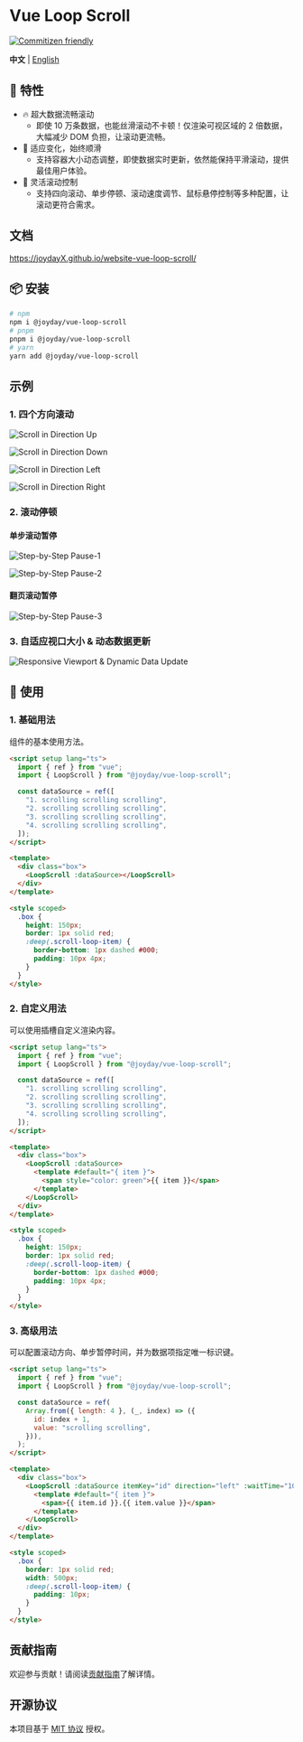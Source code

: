 # Vue Loop Scroll

[![Commitizen friendly](https://img.shields.io/badge/commitizen-friendly-brightgreen.svg)](http://commitizen.github.io/cz-cli/)

**中文** | [English](./README.md)

## 🚀 特性

- 🔥 超大数据流畅滚动
  - 即使 10 万条数据，也能丝滑滚动不卡顿！仅渲染可视区域的 2 倍数据，大幅减少 DOM 负担，让滚动更流畅。
- 🌟 适应变化，始终顺滑
  - 支持容器大小动态调整，即使数据实时更新，依然能保持平滑滚动，提供最佳用户体验。
- 🔧 灵活滚动控制
  - 支持四向滚动、单步停顿、滚动速度调节、鼠标悬停控制等多种配置，让滚动更符合需求。

## 文档

<https://joydayX.github.io/website-vue-loop-scroll/>

## 📦 安装

```bash
# npm
npm i @joyday/vue-loop-scroll
# pnpm
pnpm i @joyday/vue-loop-scroll
# yarn
yarn add @joyday/vue-loop-scroll
```

## 示例

### 1. 四个方向滚动

![Scroll in Direction Up](https://ik.imagekit.io/uxo1w62ii/npm/vue-loop-scroll/%E5%90%91%E4%B8%8A%E6%BB%9A%E5%8A%A8.gif?updatedAt=1744700804839)

![Scroll in Direction Down](https://ik.imagekit.io/uxo1w62ii/npm/vue-loop-scroll/%E5%90%91%E4%B8%8B%E6%BB%9A%E5%8A%A8.gif?updatedAt=1744700865824)

![Scroll in Direction Left](https://ik.imagekit.io/uxo1w62ii/npm/vue-loop-scroll/%E5%90%91%E5%B7%A6%E6%BB%9A%E5%8A%A8.gif?updatedAt=1744700825999)

![Scroll in Direction Right](https://ik.imagekit.io/uxo1w62ii/npm/vue-loop-scroll/%E5%90%91%E5%8F%B3%E6%BB%9A%E5%8A%A8.gif?updatedAt=1744700866570)

### 2. 滚动停顿

#### 单步滚动暂停

![Step-by-Step Pause-1](https://ik.imagekit.io/uxo1w62ii/npm/vue-loop-scroll/%E5%8D%95%E6%AD%A5%E6%BB%9A%E5%8A%A8%E5%81%9C%E9%A1%BF-1.gif?updatedAt=1744700886956)

![Step-by-Step Pause-2](https://ik.imagekit.io/uxo1w62ii/npm/vue-loop-scroll/%E5%8D%95%E6%AD%A5%E6%BB%9A%E5%8A%A8%E5%81%9C%E9%A1%BF-2.gif?updatedAt=1744700886365)

#### 翻页滚动暂停

![Step-by-Step Pause-3](https://ik.imagekit.io/uxo1w62ii/npm/vue-loop-scroll/%E6%BB%9A%E5%8A%A8%E5%81%9C%E9%A1%BF-%E6%8C%89%E9%A1%B5%E6%BB%9A%E5%8A%A8.gif?updatedAt=1744700948853)

### 3. 自适应视口大小 & 动态数据更新

![Responsive Viewport & Dynamic Data Update](https://ik.imagekit.io/uxo1w62ii/npm/vue-loop-scroll/%E8%87%AA%E9%80%82%E5%BA%94%E8%A7%86%E5%8F%A3%E5%A4%A7%E5%B0%8F%E5%92%8C%E5%8A%A8%E6%80%81%E6%95%B0%E6%8D%AE%E6%9B%B4%E6%96%B0.gif?updatedAt=1744700971941)

## 🦄 使用

### 1. 基础用法

组件的基本使用方法。

```html
<script setup lang="ts">
  import { ref } from "vue";
  import { LoopScroll } from "@joyday/vue-loop-scroll";

  const dataSource = ref([
    "1. scrolling scrolling scrolling",
    "2. scrolling scrolling scrolling",
    "3. scrolling scrolling scrolling",
    "4. scrolling scrolling scrolling",
  ]);
</script>

<template>
  <div class="box">
    <LoopScroll :dataSource></LoopScroll>
  </div>
</template>

<style scoped>
  .box {
    height: 150px;
    border: 1px solid red;
    :deep(.scroll-loop-item) {
      border-bottom: 1px dashed #000;
      padding: 10px 4px;
    }
  }
</style>
```

### 2. 自定义用法

可以使用插槽自定义渲染内容。

```html
<script setup lang="ts">
  import { ref } from "vue";
  import { LoopScroll } from "@joyday/vue-loop-scroll";

  const dataSource = ref([
    "1. scrolling scrolling scrolling",
    "2. scrolling scrolling scrolling",
    "3. scrolling scrolling scrolling",
    "4. scrolling scrolling scrolling",
  ]);
</script>

<template>
  <div class="box">
    <LoopScroll :dataSource>
      <template #default="{ item }">
        <span style="color: green">{{ item }}</span>
      </template>
    </LoopScroll>
  </div>
</template>

<style scoped>
  .box {
    height: 150px;
    border: 1px solid red;
    :deep(.scroll-loop-item) {
      border-bottom: 1px dashed #000;
      padding: 10px 4px;
    }
  }
</style>
```

### 3. 高级用法

可以配置滚动方向、单步暂停时间，并为数据项指定唯一标识键。

```html
<script setup lang="ts">
  import { ref } from "vue";
  import { LoopScroll } from "@joyday/vue-loop-scroll";

  const dataSource = ref(
    Array.from({ length: 4 }, (_, index) => ({
      id: index + 1,
      value: "scrolling scrolling",
    })),
  );
</script>

<template>
  <div class="box">
    <LoopScroll :dataSource itemKey="id" direction="left" :waitTime="1000">
      <template #default="{ item }">
        <span>{{ item.id }}.{{ item.value }}</span>
      </template>
    </LoopScroll>
  </div>
</template>

<style scoped>
  .box {
    border: 1px solid red;
    width: 500px;
    :deep(.scroll-loop-item) {
      padding: 10px;
    }
  }
</style>
```

## 贡献指南

欢迎参与贡献！请阅读[贡献指南](./CONTRIBUTING.md)了解详情。

## 开源协议

本项目基于 [MIT 协议](./LICENSE) 授权。
